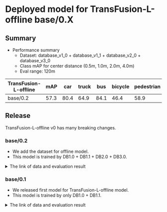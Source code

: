 # Deployed model for TransFusion-L-offline base/0.X
## Summary

- Performance summary
  - Dataset: database_v1_0 + database_v1_1 + database_v2_0 + database_v3_0
  - Class mAP for center distance (0.5m, 1.0m, 2.0m, 4.0m)
  - Eval range: 120m

| TransFusion-L-offline | mAP  | car  | truck | bus  | bicycle | pedestrian |
| --------------------- | ---- | ---- | ----- | ---- | ------- | ---------- |
| base/0.2              | 57.3 | 80.4 | 64.9  | 84.1 | 46.4    | 58.9       |

## Release

TransFusion-L-offline v0 has many breaking changes.

### base/0.2

- We add the dataset for offline model.
- This model is trained by DB1.0 + DB1.1 + DB2.0 + DB3.0.

<details>
<summary> The link of data and evaluation result </summary>

- Main parameter
  - range = 122.88m
  - voxel_size = [0.32, 0.32, 10]
  - grid_size = [768, 768, 1]
- model
  - Training dataset: database_v1_0 + database_v1_1 + database_v2_0 + database_v3_0
  - [PR](https://github.com/tier4/autoware-ml/pull/146)
  - [Config file path](https://github.com/tier4/autoware-ml/blob/304ba041e85adc2a47d16229ac1768aea156a2a9/projects/TransFusion/configs/t4dataset/transfusion_lidar_pillar_second_secfpn_1xb1_120m-768grid-t4base.py)
  - [Deployed onnx model and ROS parameter files](https://evaluation.tier4.jp/evaluation/mlpackages/1800c7f8-a80e-4162-8574-4ee84432e89d/releases/6d18aacb-c1d8-468e-a9fc-5ef616b3b55a?project_id=zWhWRzei)
  - [Training results](https://drive.google.com/drive/folders/1v4QN696n4iMIlk0j5O_Pxho7zgoBsJa5)
  - train time: NVIDIA RTX 6000 Ada Generation * 2 * 5 days
- Evaluation result with test-dataset of database_v1_0 + database_v1_1 + database_v2_0 + database_v3_0
  - eval range = 120m
  - Total mAP to test dataset : 0.573

| class_name | mAP  | AP@0.5m | AP@1.0m | AP@2.0m | AP@4.0m |
| ---------- | ---- | ------- | ------- | ------- | ------- |
| car        | 70.8 | 54.2    | 71.0    | 77.6    | 80.4    |
| truck      | 44.0 | 14.6    | 40.2    | 56.2    | 64.9    |
| bus        | 73.7 | 54.0    | 74.2    | 82.5    | 84.1    |
| bicycle    | 45.2 | 43.3    | 45.2    | 45.9    | 46.4    |
| pedestrian | 53.0 | 46.7    | 51.0    | 55.3    | 58.9    |

- Evaluation result with eval-dataset of database_v1_0 + database_v1_1

| class_name | mAP  | AP@0.5m | AP@1.0m | AP@2.0m | AP@4.0m |
| ---------- | ---- | ------- | ------- | ------- | ------- |
| car        | 72.9 | 49.9    | 73.6    | 82.3    | 86.0    |
| truck      | 48.2 | 14.4    | 43.2    | 63.1    | 72.0    |
| bus        | 59.7 | 33.3    | 62.7    | 70.6    | 72.2    |
| bicycle    | 44.2 | 39.3    | 44.6    | 46.0    | 46.8    |
| pedestrian | 56.0 | 47.9    | 54.3    | 59.1    | 62.8    |

- Evaluation result with eval-dataset of database_v2_0 + database_v3_0

| class_name | mAP  | AP@0.5m | AP@1.0m | AP@2.0m | AP@4.0m |
| ---------- | ---- | ------- | ------- | ------- | ------- |
| car        | 70.2 | 56.7    | 70.1    | 75.7    | 78.2    |
| truck      | 42.7 | 15.3    | 39.3    | 53.6    | 62.5    |
| bus        | 78.4 | 60.9    | 78.5    | 86.4    | 87.8    |
| bicycle    | 47.3 | 46.4    | 47.3    | 47.6    | 48.1    |
| pedestrian | 51.2 | 45.8    | 49.1    | 53.1    | 56.7    |

</details>

### base/0.1

- We released first model for TransFusion-L-offline model.
- This model is trained by only DB1.0 + DB1.1.

<details>
<summary> The link of data and evaluation result </summary>

- Main parameter
  - range = 122.88m
  - voxel_size = [0.32, 0.32, 10]
  - grid_size = [768, 768, 1]
- model
  - Training dataset: database_v1_0 + database_v1_1
  - Eval dataset: database_v1_0 + database_v1_1
  - [Config file path](https://github.com/tier4/autoware-ml/blob/3df40a10310dff2d12e4590e26f81017e002a2a0/projects/TransFusion/configs/t4dataset/transfusion_lidar_pillar_second_secfpn_1xb1-cyclic-20e_t4xx1_120m_768grid.py)
  - [Deployed ROS parameter file](https://awf.ml.dev.web.auto/perception/models/transfusion/t4xx1_120m/v1/transfusion_ml_package.param.yaml)
  - [Deployed onnx model](https://awf.ml.dev.web.auto/perception/models/transfusion/t4xx1_120m/v1/transfusion.onnx)
  - [Training results](https://awf.ml.dev.web.auto/perception/models/transfusion/t4xx1_120m/v1/logs.zip)
  - train time: A100 * 2 * 3.5days
  - Total mAP to test dataset (eval range = 120m): 0.518

| class_name | mAP  | AP@0.5m | AP@1.0m | AP@2.0m | AP@4.0m |
| ---------- | ---- | ------- | ------- | ------- | ------- |
| car        | 70.9 | 45.9    | 71.7    | 81.3    | 84.6    |
| truck      | 43.8 | 11.5    | 37.6    | 58.7    | 67.3    |
| bus        | 54.7 | 32.2    | 53.8    | 65.6    | 67.1    |
| bicycle    | 38.7 | 33.5    | 37.6    | 40.2    | 43.4    |
| pedestrian | 50.9 | 44.4    | 48.7    | 52.7    | 57.7    |

</details>
